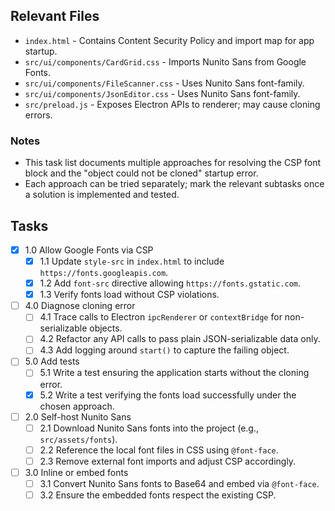 ## Relevant Files

- `index.html` - Contains Content Security Policy and import map for app startup.
- `src/ui/components/CardGrid.css` - Imports Nunito Sans from Google Fonts.
- `src/ui/components/FileScanner.css` - Uses Nunito Sans font-family.
- `src/ui/components/JsonEditor.css` - Uses Nunito Sans font-family.
- `src/preload.js` - Exposes Electron APIs to renderer; may cause cloning errors.

### Notes

- This task list documents multiple approaches for resolving the CSP font block
  and the "object could not be cloned" startup error.
- Each approach can be tried separately; mark the relevant subtasks once a
  solution is implemented and tested.

## Tasks

- [x] 1.0 Allow Google Fonts via CSP
  - [x] 1.1 Update `style-src` in `index.html` to include `https://fonts.googleapis.com`.
  - [x] 1.2 Add `font-src` directive allowing `https://fonts.gstatic.com`.
  - [x] 1.3 Verify fonts load without CSP violations.
- [ ] 4.0 Diagnose cloning error
  - [ ] 4.1 Trace calls to Electron `ipcRenderer` or `contextBridge` for non-serializable objects.
  - [ ] 4.2 Refactor any API calls to pass plain JSON-serializable data only.
  - [ ] 4.3 Add logging around `start()` to capture the failing object.
- [ ] 5.0 Add tests
  - [ ] 5.1 Write a test ensuring the application starts without the cloning error.
  - [x] 5.2 Write a test verifying the fonts load successfully under the chosen approach.
- [ ] 2.0 Self-host Nunito Sans
  - [ ] 2.1 Download Nunito Sans fonts into the project (e.g., `src/assets/fonts`).
  - [ ] 2.2 Reference the local font files in CSS using `@font-face`.
  - [ ] 2.3 Remove external font imports and adjust CSP accordingly.
- [ ] 3.0 Inline or embed fonts
  - [ ] 3.1 Convert Nunito Sans fonts to Base64 and embed via `@font-face`.
  - [ ] 3.2 Ensure the embedded fonts respect the existing CSP.
